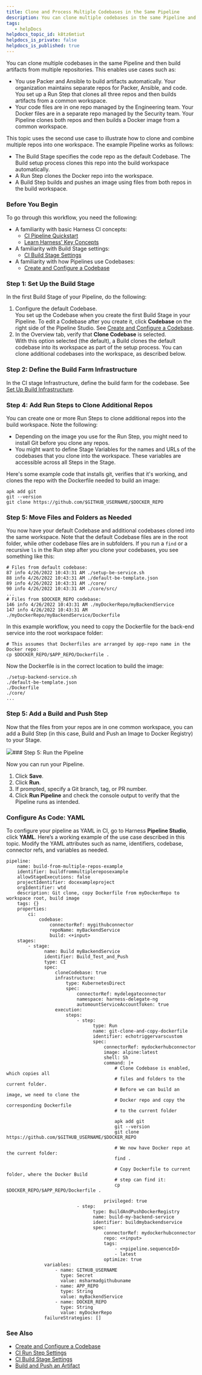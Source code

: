 ```yaml
---
title: Clone and Process Multiple Codebases in the Same Pipeline
description: You can clone multiple codebases in the same Pipeline and then build artifacts from multiple repositories. This enables use cases such as&#58; You use Packer and Ansible to build artifacts automatically.…
tags: 
   - helpDocs
helpdocs_topic_id: k8tz6mtiut
helpdocs_is_private: false
helpdocs_is_published: true
---
```


You can clone multiple codebases in the same Pipeline and then build artifacts from multiple repositories. This enables use cases such as:

* You use Packer and Ansible to build artifacts automatically. Your organization maintains separate repos for Packer, Ansible, and code. You set up a Run Step that clones all three repos and then builds artifacts from a common workspace.
* Your code files are in one repo managed by the Engineering team. Your Docker files are in a separate repo managed by the Security team. Your Pipeline clones both repos and then builds a Docker image from a common workspace.

This topic uses the second use case to illustrate how to clone and combine multiple repos into one workspace. The example Pipeline works as follows:

* The Build Stage specifies the code repo as the default Codebase. The Build setup process clones this repo into the build workspace automatically.
* A Run Step clones the Docker repo into the workspace.
* A Build Step builds and pushes an image using files from both repos in the build workspace.

### Before You Begin

To go through this workflow, you need the following:

* A familiarity with basic Harness CI concepts:
	+ [CI Pipeline Quickstart](https://ngdocs.harness.io/article/x0d77ktjw8-ci-pipeline-quickstart)
	+ [Learn Harness' Key Concepts](https://ngdocs.harness.io/article/hv2758ro4e-learn-harness-key-concepts)
* A familiarity with Build Stage settings:
	+ [CI Build Stage Settings](https://ngdocs.harness.io/article/yn4x8vzw3q)
* A familiarity with how Pipelines use Codebases:
	+ [Create and Configure a Codebase](https://ngdocs.harness.io/article/mozd8b49td)

### Step 1: Set Up the Build Stage

In the first Build Stage of your Pipeline, do the following:

1. Configure the default Codebase.  
You set up the Codebase when you create the first Build Stage in your Pipeline. To edit a Codebase after you create it, click **Codebase** on the right side of the Pipeline Studio. See [Create and Configure a Codebase](https://newdocs.helpdocs.io/article/mozd8b49td).
2. In the Overview tab, verify that **Clone Codebase** is selected.  
With this option selected (the default), a Build clones the default codebase into its workspace as part of the setup process. You can clone additional codebases into the workspace, as described below.

### Step 2: Define the Build Farm Infrastructure

In the CI stage Infrastructure, define the build farm for the codebase. See [Set Up Build Infrastructure](/category/rg8mrhqm95-set-up-build-infrastructure).

### Step 4: Add Run Steps to Clone Additional Repos

You can create one or more Run Steps to clone additional repos into the build workspace. Note the following:

* Depending on the image you use for the Run Step, you might need to install Git before you clone any repos.
* You might want to define Stage Variables for the names and URLs of the codebases that you clone into the workspace. These variables are accessible across all Steps in the Stage.

Here's some example code that installs git, verifies that it's working, and clones the repo with the Dockerfile needed to build an image:


```
apk add git  
git --version  
git clone https://github.com/$GITHUB_USERNAME/$DOCKER_REPO
```
### Step 5: Move Files and Folders as Needed

You now have your default Codebase and additional codebases cloned into the same workspace. Note that the default Codebase files are in the root folder, while other codebase files are in subfolders. If you run a `find` or a recursive `ls` in the Run step after you clone your codebases, you see something like this:


```
# Files from default codebase:  
87 info 4/26/2022 10:43:31 AM ./setup-be-service.sh  
88 info 4/26/2022 10:43:31 AM ./default-be-template.json  
89 info 4/26/2022 10:43:31 AM ./core/  
90 info 4/26/2022 10:43:31 AM ./core/src/  
...  
# Files from $DOCKER_REPO codebase:  
146 info 4/26/2022 10:43:31 AM ./myDockerRepo/myBackendService  
147 info 4/26/2022 10:43:31 AM ./myDockerRepo/myBackendService/Dockerfile
```
In this example workflow, you need to copy the Dockerfile for the back-end service into the root workspace folder:


```
# This assumes that Dockerfiles are arranged by app-repo name in the Docker repo:  
cp $DOCKER_REPO/$APP_REPO/Dockerfile .
```
Now the Dockerfile is in the correct location to build the image:


```
./setup-backend-service.sh  
./default-be-template.json  
./Dockerfile  
./core/  
...
```
### Step 5: Add a Build and Push Step

Now that the files from your repos are in one common workspace, you can add a Build Step (in this case, Build and Push an Image to Docker Registry) to your Stage.

![](./static/clone-and-process-multiple-codebases-in-the-same-pipeline-00.png)### Step 5: Run the Pipeline

Now you can run your Pipeline.

1. Click **Save**.
2. Click **Run**.
3. If prompted, specify a Git branch, tag, or PR number.
4. Click **Run Pipeline** and check the console output to verify that the Pipeline runs as intended.

### Configure As Code: YAML

To configure your pipeline as YAML in CI, go to Harness **Pipeline Studio**, click **YAML**. Here’s a working example of the use case described in this topic. Modify the YAML attributes such as name, identifiers, codebase, connector refs, and variables as needed.


```
pipeline:  
    name: build-from-multiple-repos-example  
    identifier: buildfrommultiplereposexample  
    allowStageExecutions: false  
    projectIdentifier: docexampleproject  
    orgIdentifier: wtd  
    description: Git clone, copy Dockerfile from myDockerRepo to workspace root, build image  
    tags: {}  
    properties:  
        ci:  
            codebase:  
                connectorRef: mygithubconnector  
                repoName: myBackendService  
                build: <+input>  
    stages:  
        - stage:  
              name: Build myBackendService  
              identifier: Build_Test_and_Push  
              type: CI  
              spec:  
                  cloneCodebase: true  
                  infrastructure:  
                      type: KubernetesDirect  
                      spec:  
                          connectorRef: mydelegateconnector  
                          namespace: harness-delegate-ng  
                          automountServiceAccountToken: true  
                  execution:  
                      steps:  
                          - step:  
                                type: Run  
                                name: git-clone-and-copy-dockerfile  
                                identifier: echotriggervarscustom  
                                spec:  
                                    connectorRef: mydockerhubconnector  
                                    image: alpine:latest  
                                    shell: Sh  
                                    command: |+  
                                        # Clone Codebase is enabled, which copies all  
                                        # files and folders to the current folder.  
                                        # Before we can build an image, we need to clone the   
                                        # Docker repo and copy the corresponding Dockerfile  
                                        # to the current folder   
  
                                        apk add git  
                                        git --version  
                                        git clone https://github.com/$GITHUB_USERNAME/$DOCKER_REPO  
  
                                        # We now have Docker repo at the current folder:  
                                        find .  
  
                                        # Copy Dockerfile to current folder, where the Docker Build  
                                        # step can find it:  
                                        cp $DOCKER_REPO/$APP_REPO/Dockerfile .  
  
                                    privileged: true  
                          - step:  
                                type: BuildAndPushDockerRegistry  
                                name: build-my-backend-service  
                                identifier: buildmybackendservice  
                                spec:  
                                    connectorRef: mydockerhubconnector  
                                    repo: <+input>  
                                    tags:  
                                        - <+pipeline.sequenceId>  
                                        - latest  
                                    optimize: true  
              variables:  
                  - name: GITHUB_USERNAME  
                    type: Secret  
                    value: msharmadgithubuname  
                  - name: APP_REPO  
                    type: String  
                    value: myBackendService  
                  - name: DOCKER_REPO  
                    type: String  
                    value: myDockerRepo  
              failureStrategies: []
```
### See Also

* [Create and Configure a Codebase](https://newdocs.helpdocs.io/article/mozd8b49td)
* [CI Run Step Settings](https://ngdocs.harness.io/article/1i1ttvftm4)
* [CI Build Stage Settings](https://newdocs.helpdocs.io/article/yn4x8vzw3q)
* [Build and Push an Artifact](https://newdocs.helpdocs.io/article/8l31vtr4hi)

